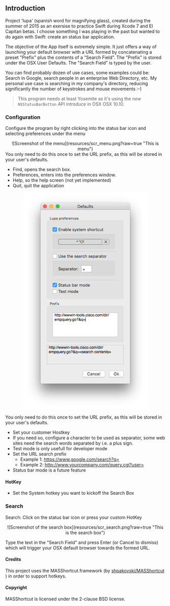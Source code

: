 ## Introduction

Project 'lupa' (spanish word for magnifying glass), created during the summer of 2015 as an exersise to practice Swift during Xcode 7 and El Capitan betas. I choose something I was playing in the past but wanted to do again with Swift: create an status bar application.

The objective of the App itself is extremely simple. It just offers a way of launching your default browser with a URL formed by concatenating a preset "Prefix" plus the contents of a "Search Field". The "Prefix" is stored under the OSX User Defaults. The "Search Field" is typed by the user. 

You can find probably dozen of use cases, some examples could be: Search in Google, search people in an enterprise Web Directory, etc. My personal use case is searching in my company's directory, reducing significantly the number of keystrokes and mouse movements :-)


> This program needs at least Yosemite as it's using the *new* `NSStatusBarButton` API introduce in OSX OSX 10.10.


### Configuration 

Configure the program by right clicking into the status bar icon and selecting preferences under the menu

<div align="center">
![Screenshot of the menu](resources/scr_menu.png?raw=true "This is menu")

<div align="left">
You only need to do this once to set the URL prefix, as this will be stored in your user's defaults.

- Find, opens the search box.
- Preferences, enters into the preferences window.
- Help, so the help screen (not yet implemented)
- Quit, quit the application

<div align="center">

![Screenshot of the preferences](resources/scr_preferences.png?raw=true "This is the preferences window")
<div align="left">

You only need to do this once to set the URL prefix, as this will be stored in your user's defaults.

- Set your customer Hostkey
- If you need so, configure a character to be used as separator, some web sites need the search words separated by i.e. a plus sign.
- Test mode is only usefull for developer mode
- Set the URL search prefix 
   - Example 1: https://www.google.com/search?q=
   - Example 2: http://www.yourcompany.com/query.cgi?user=
- Status bar mode is a future feature


#### HotKey

- Set the System hotkey you want to kickoff the Search Box



### Search

Search: Click on the status bar icon or press your custom HotKey


<div align="center">
![Screenshot of the search box](resources/scr_search.png?raw=true "This is the search box")
<div align="left">


Type the text in the "Search Field" and press Enter (or Cancel to dismiss) which will trigger your OSX default browser towards the formed URL. 



#### Credits


This project uses the MASShortcut.framework (by [shpakovski/MASShortcut
](https://github.com/shpakovski/MASShortcut)) in order to support hotkeys.


#### Copyright

MASShortcut is licensed under the 2-clause BSD license.
